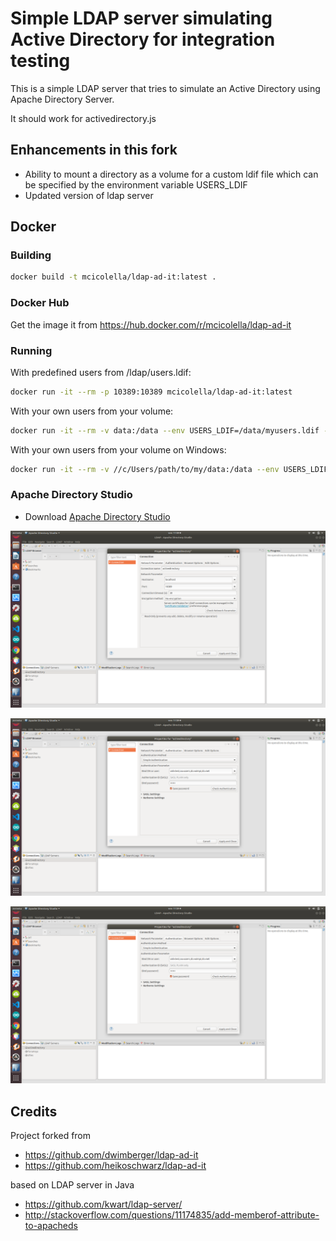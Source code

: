 # Simple LDAP server simulating Active Directory for integration testing

This is a simple LDAP server that tries to simulate an Active Directory using 
Apache Directory Server.

It should work for activedirectory.js

## Enhancements in this fork
* Ability to mount a directory as a volume for a custom ldif file which can be specified by the environment variable USERS_LDIF
* Updated version of ldap server

## Docker

### Building

```bash
docker build -t mcicolella/ldap-ad-it:latest .
```

### Docker Hub

Get the image it from https://hub.docker.com/r/mcicolella/ldap-ad-it

### Running

With predefined users from /ldap/users.ldif:
```bash
docker run -it --rm -p 10389:10389 mcicolella/ldap-ad-it:latest
```

With your own users from your volume:
```bash
docker run -it --rm -v data:/data --env USERS_LDIF=/data/myusers.ldif -p 10389:10389 mcicolella/ldap-ad-it:latest
```

With your own users from your volume on Windows:
```bash
docker run -it --rm -v //c/Users/path/to/my/data:/data --env USERS_LDIF=/data/myusers.ldif -p 10389:10389 mcicolella/ldap-ad-it:latest
```

### Apache Directory Studio

- Download [Apache Directory Studio](https://directory.apache.org/studio/downloads.html)

![alt text](/img/apache-directory-studio-1.png)



![alt text](/img/apache-directory-studio-2.png)

![alt text](/img/apache-directory-studio-2.png)



## Credits

Project forked from

- https://github.com/dwimberger/ldap-ad-it
- https://github.com/heikoschwarz/ldap-ad-it 

based on LDAP server in Java

- https://github.com/kwart/ldap-server/
- http://stackoverflow.com/questions/11174835/add-memberof-attribute-to-apacheds 
